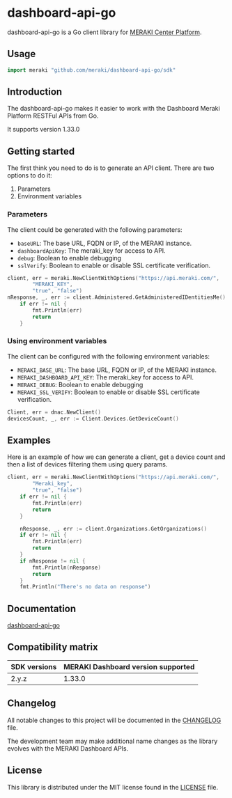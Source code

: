 # dashboard-api-go

dashboard-api-go is a Go client library for [MERAKI Center Platform]().

## Usage

```go
import meraki "github.com/meraki/dashboard-api-go/sdk"
``` 

## Introduction

The dashboard-api-go makes it easier to work with the Dashboard Meraki Platform RESTFul APIs from Go.

It supports version 1.33.0

## Getting started

The first think you need to do is to generate an API client. There are two options to do it:

1. Parameters
2. Environment variables

### Parameters

The client could be generated with the following parameters:

- `baseURL`: The base URL, FQDN or IP, of the MERAKI instance.
- `dashboardApiKey`: The meraki_key for access to API.
- `debug`: Boolean to enable debugging
- `sslVerify`: Boolean to enable or disable SSL certificate verification.

```go
client, err = meraki.NewClientWithOptions("https://api.meraki.com/",
		"MERAKI_KEY",
		"true", "false")
nResponse, _, err := client.Administered.GetAdministeredIDentitiesMe()
	if err != nil {
		fmt.Println(err)
		return
	}
```

### Using environment variables

The client can be configured with the following environment variables:

- `MERAKI_BASE_URL`: The base URL, FQDN or IP, of the MERAKI instance.
- `MERAKI_DASHBOARD_API_KEY`: The meraki_key for access to API.
- `MERAKI_DEBUG`: Boolean to enable debugging
- `MERAKI_SSL_VERIFY`: Boolean to enable or disable SSL certificate verification.

```go
Client, err = dnac.NewClient()
devicesCount, _, err := Client.Devices.GetDeviceCount()
```

## Examples

Here is an example of how we can generate a client, get a device count and then a list of devices filtering them using query params.

```go
client, err = meraki.NewClientWithOptions("https://api.meraki.com/",
		"Meraki_key",
		"true", "false")
	if err != nil {
		fmt.Println(err)
		return
	}

	nResponse, _, err := client.Organizations.GetOrganizations()
	if err != nil {
		fmt.Println(err)
		return
	}
	if nResponse != nil {
		fmt.Println(nResponse)
		return
	}
	fmt.Println("There's no data on response")
```

## Documentation

[dashboard-api-go](https://pkg.go.dev/github.com/meraki/dashboard-api-go)

## Compatibility matrix

| SDK versions | MERAKI Dashboard version supported |
|--------------|------------------------------------|
| 2.y.z        |  1.33.0                            |


## Changelog

All notable changes to this project will be documented in the [CHANGELOG](https://github.com/meraki/dashboard-api-go/blob/main/CHANGELOG.md) file.

The development team may make additional name changes as the library evolves with the MERAKI Dashboard APIs.


## License

This library is distributed under the MIT license found in the [LICENSE](./LICENSE) file.
